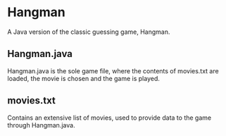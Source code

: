 # Hangman

A Java version of the classic guessing game, Hangman.

## Hangman.java

Hangman.java is the sole game file, where the contents of movies.txt are loaded, the movie is chosen and the game is played.

## movies.txt

Contains an extensive list of movies, used to provide data to the game through Hangman.java.